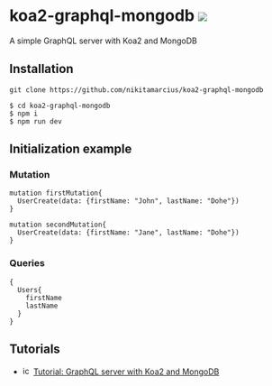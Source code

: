 # koa2-graphql-mongodb ![](https://img.shields.io/badge/node-7.7.4-blue.svg)
A simple GraphQL server with Koa2 and MongoDB

## Installation
```
git clone https://github.com/nikitamarcius/koa2-graphql-mongodb

$ cd koa2-graphql-mongodb
$ npm i
$ npm run dev
```

## Initialization example

### Mutation
```
mutation firstMutation{
  UserCreate(data: {firstName: "John", lastName: "Dohe"})
}
```
```
mutation secondMutation{
  UserCreate(data: {firstName: "Jane", lastName: "Dohe"})
}
```
### Queries
```
{
  Users{
    firstName
    lastName
  }
}
```

## Tutorials 
- <img src="https://cdn-static-1.medium.com/_/fp/icons/favicon-medium.TAS6uQ-Y7kcKgi0xjcYHXw.ico" alt="icon" width="15" height="15"/>  [Tutorial: GraphQL server with Koa2 and MongoDB](https://medium.com/marcius-corp/tutorial-graphql-server-with-koa2-and-mongodb-27405e71713e)
